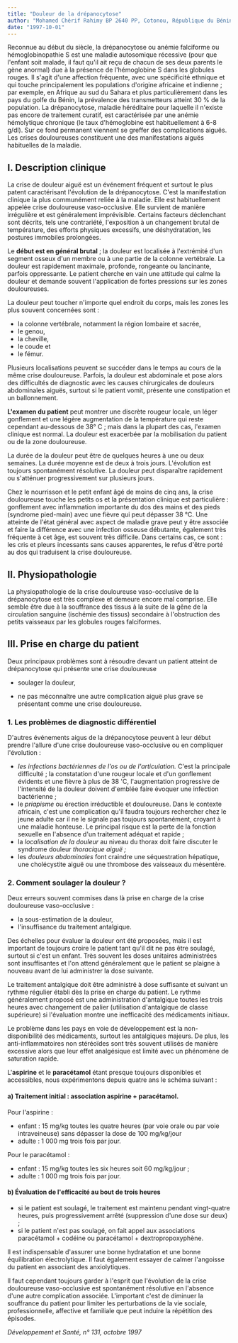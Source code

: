 ```yaml
---
title: "Douleur de la drépanocytose"
author: "Mohamed Chérif Rahimy BP 2640 PP, Cotonou, République du Bénin."
date: "1997-10-01"
---
```


Reconnue au début du siècle, la drépanocytose ou anémie falciforme ou hémoglobinopathie S est une maladie autosomique récessive (pour que l'enfant soit malade, il faut qu'il ait reçu de chacun de ses deux parents le gène anormal) due à la présence de l'hémoglobine S dans les globules rouges. Il s'agit d'une affection fréquente, avec une spécificité ethnique et qui touche principalement les populations d'origine africaine et indienne ; par exemple, en Afrique au sud du Sahara et plus particulièrement dans les pays du golfe du Bénin, la prévalence des transmetteurs atteint 30 % de la population.
La drépanocytose, maladie héréditaire pour laquelle il n'existe pas encore de traitement curatif, est caractérisée par une anémie hémolytique chronique (le taux d'hémoglobine est habituellement à 6-8 g/dl). Sur ce fond permanent viennent se greffer des complications aiguës. Les crises douloureuses constituent une des manifestations aiguës habituelles de la maladie.

## **I. Description clinique**

La crise de douleur aiguë est un événement fréquent et surtout le plus patent caractérisant l'évolution de la drépanocytose. C'est la manifestation clinique la plus communément reliée à la maladie. Elle est habituellement appelée crise douloureuse vaso-occlusive. Elle survient de manière irrégulière et est généralement imprévisible. Certains facteurs déclenchant sont décrits, tels une contrariété, l'exposition à un changement brutal de température, des efforts physiques excessifs, une déshydratation, les postures immobiles prolongées.

Le **début est en général brutal** ; la douleur est localisée à l'extrémité d'un segment osseux d'un membre ou à une partie de la colonne vertébrale. La douleur est rapidement maximale, profonde, rongeante ou lancinante, parfois oppressante. Le patient cherche en vain une attitude qui calme la douleur et demande souvent l'application de fortes pressions sur les zones douloureuses.

La douleur peut toucher n'importe quel endroit du corps, mais les zones les plus souvent concernées sont :

*   la colonne vertébrale, notamment la région lombaire et sacrée,
*   le genou,
*   la cheville,
*   le coude et
*   le fémur.

Plusieurs localisations peuvent se succéder dans le temps au cours de la même crise douloureuse. Parfois, la douleur est abdominale et pose alors des difficultés de diagnostic avec les causes chirurgicales de douleurs abdominales aiguës, surtout si le patient vomit, présente une constipation et un ballonnement.

**L'examen du patient** peut montrer une discrète rougeur locale, un léger gonflement et une légère augmentation de la température qui reste cependant au-dessous de 38° C ; mais dans la plupart des cas, l'examen clinique est normal. La douleur est exacerbée par la mobilisation du patient ou de la zone douloureuse.

La durée de la douleur peut être de quelques heures à une ou deux semaines. La durée moyenne est de deux à trois jours. L'évolution est toujours spontanément résolutive. La douleur peut disparaître rapidement ou s'atténuer progressivement sur plusieurs jours.

Chez le nourrisson et le petit enfant âgé de moins de cinq ans, la crise douloureuse touche les petits os et la présentation clinique est particulière : gonflement avec inflammation importante du dos des mains et des pieds (syndrome pied-main) avec une fièvre qui peut dépasser 38 °C. Une atteinte de l'état général avec aspect de maladie grave peut y être associée et faire la différence avec une infection osseuse débutante, également très fréquente à cet âge, est souvent très difficile. Dans certains cas, ce sont : les cris et pleurs incessants sans causes apparentes, le refus d'être porté au dos qui traduisent la crise douloureuse.

## **II. Physiopathologie**

La physiopathologie de la crise douloureuse vaso-occlusive de la drépanocytose est très complexe et demeure encore mal comprise. Elle semble être due à la souffrance des tissus à la suite de la gêne de la circulation sanguine (ischémie des tissus) secondaire à l'obstruction des petits vaisseaux par les globules rouges falciformes.

## **III. Prise en charge du patient**

Deux principaux problèmes sont à résoudre devant un patient atteint de drépanocytose qui présente une crise douloureuse

*   soulager la douleur,

*   ne pas méconnaître une autre complication aiguë plus grave se présentant comme une crise douloureuse.

### **1. Les problèmes de diagnostic différentiel**

D'autres événements aigus de la drépanocytose peuvent à leur début prendre l'allure d'une crise douloureuse vaso-occlusive ou en compliquer l'évolution :

*   _les infections bactériennes de l'os ou de_ _l'articulation._ C'est la principale difficulté ; la constatation d'une rougeur locale et d'un gonflement évidents et une fièvre à plus de 38 'C, l'augmentation progressive de l'intensité de la douleur doivent d'emblée faire évoquer une infection bactérienne ;
*   le _priapisme_ ou érection irréductible et douloureuse. Dans le contexte africain, c'est une complication qu'il faudra toujours rechercher chez le jeune adulte car il ne le signale pas toujours spontanément, croyant à une maladie honteuse. Le principal risque est la perte de la fonction sexuelle en l'absence d'un traitement adéquat et rapide ;
*   la _localisation de la douleur_ au niveau du thorax doit faire discuter le syndrome douleur _thoracique aiguë ;_
*   les _douleurs abdominales_ font craindre une séquestration hépatique, une cholécystite aiguë ou une thrombose des vaisseaux du mésentère.

### **2. Comment soulager la douleur ?**

Deux erreurs souvent commises dans là prise en charge de la crise douloureuse vaso-occlusive :

*   la sous-estimation de la douleur,
*   l'insuffisance du traitement antalgique.

Des échelles pour évaluer la douleur ont été proposées, mais il est important de toujours croire le patient tant qu'il dit ne pas être soulagé, surtout si c'est un enfant. Très souvent les doses unitaires administrées sont insuffisantes et l'on attend généralement que le patient se plaigne à nouveau avant de lui administrer la dose suivante.

Le traitement antalgique doit être administré à dose suffisante et suivant un rythme régulier établi dès la prise en charge du patient. Le rythme généralement proposé est une administration d'antalgique toutes les trois heures avec changement de palier (utilisation d'antalgique de classe supérieure) si l'évaluation montre une inefficacité des médicaments initiaux.

Le problème dans les pays en voie de développement est la non-disponibilité des médicaments, surtout les antalgiques majeurs. De plus, les anti-inflammatoires non stéréoïdes sont très souvent utilisés de manière excessive alors que leur effet analgésique est limité avec un phénomène de saturation rapide.

L'**aspirine** et le **paracétamol** étant presque toujours disponibles et accessibles, nous expérimentons depuis quatre ans le schéma suivant :

#### a) Traitement initial : association aspirine + paracétamol.

Pour l'aspirine :

*   enfant : 15 mg/kg toutes les quatre heures (par voie orale ou par voie intraveineuse) sans dépasser la dose de 100 mg/kg/jour
*   adulte : 1 000 mg trois fois par jour.

Pour le paracétamol :

*   enfant : 15 mg/kg toutes les six heures soit 60 mg/kg/jour ;
*   adulte : 1 000 mg trois fois par jour.

#### b) Évaluation de l'efficacité au bout de trois heures

*   si le patient est soulagé, le traitement est maintenu pendant vingt-quatre heures, puis progressivement arrêté (suppression d'une dose sur deux) ;
*   si le patient n'est pas soulagé, on fait appel aux associations paracétamol + codéine ou paracétamol + dextropropoxyphène.

Il est indispensable d'assurer une bonne hydratation et une bonne équilibration électrolytique. Il faut également essayer de calmer l'angoisse du patient en associant des anxiolytiques.

Il faut cependant toujours garder à l'esprit que l'évolution de la crise douloureuse vaso-occlusive est spontanément résolutive en l'absence d'une autre complication associée. L'important c'est de diminuer la souffrance du patient pour limiter les perturbations de la vie sociale, professionnelle, affective et familiale que peut induire la répétition des épisodes.

_Développement et Santé, n° 131, octobre 1997_